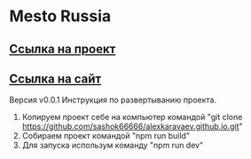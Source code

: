 # Mesto Russia
## [Ссылка на проект](https://github.com/sashok66666/alexkaravaev.github.io/tree/develop)
## [Ссылка на сайт](https://sashok66666.github.io/alexkaravaev.github.io)
Версия v0.0.1
Инструкция по развертыванию проекта.
1. Копируем проект себе на компьютер командой "git clone https://github.com/sashok66666/alexkaravaev.github.io.git"
2. Собираем проект командой "npm run build"
3. Для запуска использум команду "npm run dev"
